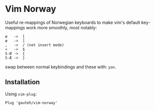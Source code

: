 # Vim Norway

Useful re-mappings of Norwegian keyboards to make vim's default key-mappings work more smoothly, most notably:

```
ø   ->  [
æ   ->  ]
,   ->  / (not insert mode)
¤   ->  $
S-Ø ->  {
S-Æ ->  }
```

swap between normal keybindings and these with: `yon`.

## Installation

Using `vim-plug`:

```
Plug 'gauteh/vim-norway'
```

